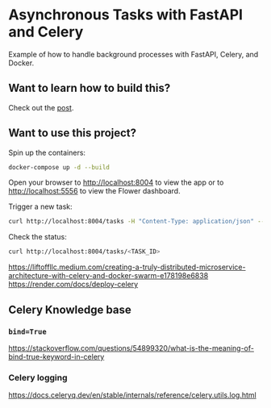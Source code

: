 # Asynchronous Tasks with FastAPI and Celery

Example of how to handle background processes with FastAPI, Celery, and Docker.

## Want to learn how to build this?

Check out the [post](https://testdriven.io/blog/fastapi-and-celery/).

## Want to use this project?

Spin up the containers:

```sh
docker-compose up -d --build
```

Open your browser to [http://localhost:8004](http://localhost:8004) to view the app or to [http://localhost:5556](http://localhost:5556) to view the Flower dashboard.

Trigger a new task:

```sh
curl http://localhost:8004/tasks -H "Content-Type: application/json" --data '{"type": 0}'
```

Check the status:

```sh
curl http://localhost:8004/tasks/<TASK_ID>
```

<https://liftoffllc.medium.com/creating-a-truly-distributed-microservice-architecture-with-celery-and-docker-swarm-e178198e6838>
<https://render.com/docs/deploy-celery>

## Celery Knowledge base

### `bind=True`

<https://stackoverflow.com/questions/54899320/what-is-the-meaning-of-bind-true-keyword-in-celery>

### Celery logging

<https://docs.celeryq.dev/en/stable/internals/reference/celery.utils.log.html>
